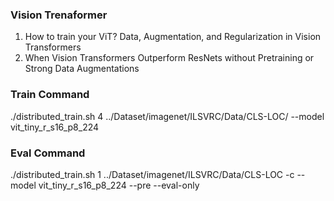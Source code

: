 
### Vision Trenaformer
1. How to train your ViT? Data, Augmentation, and Regularization in Vision Transformers
2. When Vision Transformers Outperform ResNets without Pretraining or Strong Data Augmentations

### Train Command
./distributed_train.sh 4 ../Dataset/imagenet/ILSVRC/Data/CLS-LOC/ --model vit_tiny_r_s16_p8_224

### Eval Command
./distributed_train.sh 1 ../Dataset/imagenet/ILSVRC/Data/CLS-LOC -c --model vit_tiny_r_s16_p8_224 --pre  --eval-only
